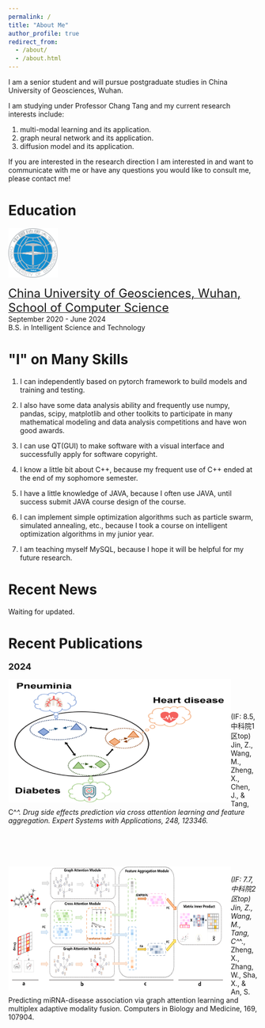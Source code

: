 ```yaml
---
permalink: /
title: "About Me"
author_profile: true
redirect_from: 
  - /about/
  - /about.html
---
```


I am a senior student and will pursue postgraduate studies in China University of Geosciences, Wuhan. 

I am studying under Professor Chang Tang and my current research interests include:
1. multi-modal learning and its application.
2. graph neural network and its application.
3. diffusion model and its application.

If you are interested in the research direction I am interested in and want to communicate with me or have any questions you would like to consult me, please contact me!

Education
======
<img src="/images/cug.png" width="100" height="100">

[<font size=5>China University of Geosciences, Wuhan, School of Computer Science</font>](https://cs.cug.edu.cn/)<br />
September 2020 - June 2024<br />
B.S. in Intelligent Science and Technology

"I" on Many Skills
======
1. I can independently based on pytorch framework to build models and training and testing.
   
2. I also have some data analysis ability and frequently use numpy, pandas, scipy, matplotlib and other toolkits to participate in many mathematical modeling and data analysis competitions and have won good awards.

3. I can use QT(GUI) to make software with a visual interface and successfully apply for software copyright.

4. I know a little bit about C++, because my frequent use of C++ ended at the end of my sophomore semester.

5. I have a little knowledge of JAVA, because I often use JAVA, until success submit JAVA course design of the course.

6. I can implement simple optimization algorithms such as particle swarm, simulated annealing, etc., because I took a course on intelligent optimization algorithms in my junior year.
   
7. I am teaching myself MySQL, because I hope it will be helpful for my future research.

Recent News
======
Waiting for updated.

Recent Publications
======
**<font size=4>2024</font>**

<img align="left" src="/images/article_2.png" width="450" height="250"> <br /> <br /> <br /> <br />(IF: 8.5, 中科院1区top) Jin, Z., Wang, M., Zheng, X., Chen, J., & Tang, C^*^. Drug side effects prediction via cross attention learning and feature aggregation. Expert Systems with Applications, 248, 123346.
<br />
<br />
<br />
<br />
<br />
<br />
<img align="left" src="/images/article_1.png" width="450" height="250"> <br />  (IF: 7.7, 中科院2区top) Jin, Z., Wang, M., Tang, C^*^., Zheng, X., Zhang, W., Sha, X., & An, S. Predicting miRNA-disease association via graph attention learning and multiplex adaptive modality fusion. Computers in Biology and Medicine, 169, 107904.
